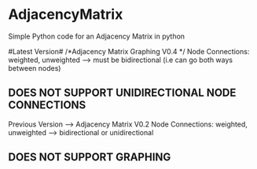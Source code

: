 # AdjacencyMatrix
Simple Python code for an Adjacency Matrix in python

#Latest Version#
/*Adjacency Matrix Graphing V0.4 */
Node Connections: weighted, unweighted --> must be bidirectional (i.e can go both ways between nodes)
## DOES NOT SUPPORT UNIDIRECTIONAL NODE CONNECTIONS ## 

Previous Version --> Adjacency Matrix V0.2
Node Connections: weighted, unweighted --> bidirectional or unidirectional
## DOES NOT SUPPORT GRAPHING ##
